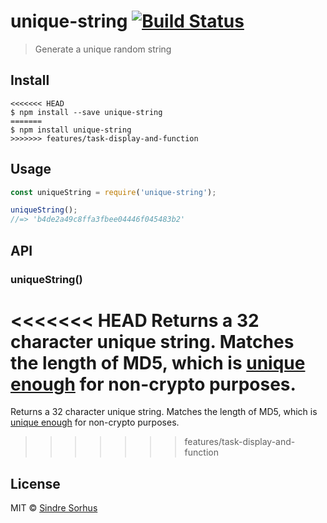 # unique-string [![Build Status](https://travis-ci.org/sindresorhus/unique-string.svg?branch=master)](https://travis-ci.org/sindresorhus/unique-string)

> Generate a unique random string


## Install

```
<<<<<<< HEAD
$ npm install --save unique-string
=======
$ npm install unique-string
>>>>>>> features/task-display-and-function
```


## Usage

```js
const uniqueString = require('unique-string');

uniqueString();
//=> 'b4de2a49c8ffa3fbee04446f045483b2'
```


## API

### uniqueString()

<<<<<<< HEAD
Returns a 32 character unique string. Matches the length of MD5, which is [unique enough](http://stackoverflow.com/a/2444336/64949) for non-crypto purposes.
=======
Returns a 32 character unique string. Matches the length of MD5, which is [unique enough](https://stackoverflow.com/a/2444336/64949) for non-crypto purposes.
>>>>>>> features/task-display-and-function


## License

MIT © [Sindre Sorhus](https://sindresorhus.com)
